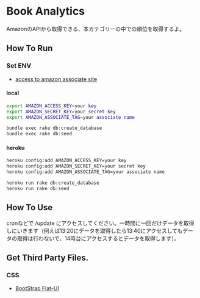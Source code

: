 # Book Analytics

AmazonのAPIから取得できる、本カテゴリーの中での順位を取得するよ。

## How To Run

### Set ENV

- [access to amazon associate site](https://affiliate.amazon.co.jp)

#### local

```sh
export AMAZON_ACCESS_KEY=your key
export AMAZON_SECRET_KEY=your secret key
export AMAZON_ASSOCIATE_TAG=your associate name
```

```sh
bundle exec rake db:create_database
bundle exec rake db:seed
```

#### heroku

```sh
heroku config:add AMAZON_ACCESS_KEY=your key
heroku config:add AMAZON_SECRET_KEY=your secret key
heroku config:add AMAZON_ASSOCIATE_TAG=your associate name
```

```sh
heroku run rake db:create_database
heroku run rake db:seed
```

## How To Use

cronなどで /update にアクセスしてください。一時間に一回だけデータを取得しにいきます（例えば13:20にデータを取得したら13:40にアクセスしてもデータの取得は行わないで、14時台にアクセスするとデータを取得します）。

## Get Third Party Files.

### CSS
- [BootStrap Flat-UI](http://designmodo.github.io/Flat-UI/)

